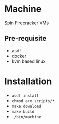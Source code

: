 # Machine

Spin Firecracker VMs


## Pre-requisite
- asdf
- docker
- kvm based linux

# Installation

- `asdf install` 
- `chmod a+x scripts/*`
- `make download`
- `make build`
- `./bin/machine`